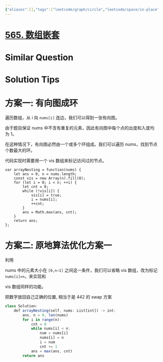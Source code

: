 ```yaml
---
{"aliases":[],"tags":["leetcode/graph/circle","leetcode/space/in-place","leetcode/unsolved","leetcode/array/natural-array","leetcode/hash-table"],"review-dates":[],"dg-publish":true,"difficulty":"medium","date-created":"2023-06-18-Sun, 9:45:38 pm","date-modified":"2023-07-30-Sun, 9:34:14 am","permalink":"/programming/basic/leetcode/565. 数组嵌套/","dgPassFrontmatter":true}
---
```



# [565. 数组嵌套](https://leetcode.cn/problems/array-nesting/)

# Similar Question

# Solution Tips

# 方案一: 有向图成环

遍历数组，从 i 向 `nums[i]` 连边，我们可以得到一张有向图。

由于题目保证 nums 中不含有重复的元素，因此有向图中每个点的出度和入度均为 1。

在这种情况下，有向图必然由一个或多个环组成。我们可以遍历 nums，找到节点个数最大的环。

代码实现时需要用一个 vis 数组来标记访问过的节点。

```JS
var arrayNesting = function(nums) {
    let ans = 0, n = nums.length;
    const vis = new Array(n).fill(0);
    for (let i = 0; i < n; ++i) {
        let cnt = 0;
        while (!vis[i]) {
            vis[i] = true;
            i = nums[i];
            ++cnt;
        }
        ans = Math.max(ans, cnt);
    }
    return ans;
};
```

# 方案二: 原地算法优化方案一

利用

nums 中的元素大小在 `[0,n−1]` 之间这一条件，我们可以省略 vis 数组，改为标记 `nums[i]=n`，来实现和

vis 数组同样的功能。

把数字放回自己正确的位置, 相当于是 442 的 swap 方案

```js
class Solution:
    def arrayNesting(self, nums: List[int]) -> int:
        ans, n = 0, len(nums)
        for i in range(n):
            cnt = 0
            while nums[i] < n:
                num = nums[i]
                nums[i] = n
                i = num
                cnt += 1
            ans = max(ans, cnt)
        return ans
```
